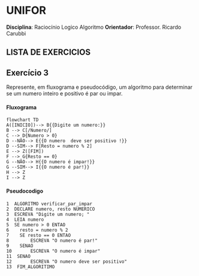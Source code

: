 # UNIFOR
**Disciplina**: Raciocínio Logico Algoritmo
**Orientador**: Professor. Ricardo Carubbi 
## LISTA DE EXERCICIOS
## Exercício 3 
Represente, em fluxograma e pseudocódigo, um algoritmo para determinar se um numero inteiro e positivo é par ou impar.   
#### 	Fluxograma
```mermaid
flowchart TD
A([INICIO])--> B{{Digite um numero:}}
B --> C[/Numero/]
C --> D{Numero > 0}
D --NÃO--> E{{O numero  deve ser positivo !}}
D --SIM--> F[Resto = numero % 2]
E --> Z([FIM])
F --> G{Resto == 0}
G --NÃO--> H{{O numero é impar!}}
G --SIM--> I{{O numero é par!}}
H --> Z
I --> Z
```

#### Pseudocodigo 

```
1  ALGORITMO verificar_par_impar
2  DECLARE numero, resto NUMERICO
3  ESCREVA "Digite um numero; "
4  LEIA numero
5  SE numero > 0 ENTAO
6    resto = numero % 2 
7    SE resto == 0 ENTAO 
8        ESCREVA "O numero é par!"
9    SENAO
10       ESCREVA "O numero é impar"
11  SENAO
12       ESCREVA "O numero deve ser positivo"
13  FIM_ALGORITIMO 
```
